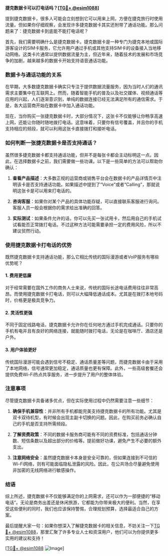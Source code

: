 **捷克数据卡可以打电话吗？[[TG💪+ @esim1088](https://t.me/s/esim1088)]**

提到捷克数据卡，很多人可能会立刻想到它可以用来上网，方便在捷克旅行时使用流量。但如果你仔细观察，会发现许多捷克数据卡其实还附带了通话功能。那么问题来了：捷克数据卡到底能不能打电话呢？

首先，我们需要明确什么是捷克数据卡。捷克数据卡是一种专门为捷克本地或国际游客设计的SIM卡服务，它允许用户通过手机或其他支持SIM卡的设备接入当地移动网络。这类卡片通常以提供数据流量为主，但近年来，随着技术的发展和市场竞争的加剧，越来越多的数据卡开始支持语音通话功能。

### 数据卡与通话功能的关系

在早期，大多数捷克数据卡确实只专注于提供数据流量服务，因为当时人们的通讯需求主要集中在互联网上。然而，随着智能手机的普及以及社交媒体、视频通话等应用的兴起，人们逐渐意识到，单纯的数据连接已经无法满足所有的通信需求。于是，各大运营商开始在数据卡中加入通话功能。

现在，当你购买一张捷克数据卡时，大部分情况下，这张卡不仅能够让你畅享高速上网，还能让你随时随地拨打电话。这意味着，只要你有信号覆盖，并且你的手机支持相应的频段，就可以利用这张卡直接拨打和接听电话。

### 如何判断一张捷克数据卡是否支持通话？

虽然很多捷克数据卡都支持通话功能，但并不是每张卡都会主动标明这一点。因此，在选择数据卡之前，我们需要做一些功课。以下是一些简单的方法可以帮助你确认：

1. **查看产品描述**：大多数正规的运营商或销售平台会在数据卡的产品详情页中注明该卡是否支持通话功能。如果描述中提到了“Voice”或者“Calling”，那就说明这张卡是可以用来打电话的。

2. **咨询客服**：如果你对某个产品的具体功能存疑，可以直接联系客服进行询问。客服人员一般会根据你的需求给出准确的回答。

3. **实际测试**：如果条件允许的话，你可以先买一张试用卡，然后用自己的手机试试看能否正常拨打电话。不过这种方法可能需要承担一定的费用风险，所以不建议贸然行动。

### 使用捷克数据卡打电话的优势

既然捷克数据卡支持通话功能，那么它相比传统的国际漫游或者VoIP服务有哪些优势呢？

#### 1. 费用更低廉
对于经常需要在国外工作的商务人士来说，传统的国际长途电话费用往往非常高昂。而使用捷克数据卡打电话，则可以大幅降低通话成本。尤其是在拨打本地号码时，价格更是极具竞争力。

#### 2. 灵活性更强
不同于固定线路电话，捷克数据卡允许你在任何地方通过手机完成通话。只要你的手机有电并且有良好的网络连接，就能随时拨打电话，无论是在咖啡厅、酒店还是户外。

#### 3. 用户体验更好
传统国际漫游可能会遇到信号不稳定、通话质量差等问题，而捷克数据卡由于采用了本地网络，信号通常更加稳定，通话质量也更有保障。此外，一些高级套餐还会提供免费Wi-Fi热点共享服务，进一步提升了用户的整体体验。

### 注意事项

尽管捷克数据卡具备诸多优点，但在实际使用过程中仍然需要注意一些细节：

1. **确保手机兼容性**：并非所有手机都能完美支持捷克数据卡的所有功能。尤其是双卡双待机型，有时候会出现主副卡切换的问题。因此，在购买前务必确认自己的手机是否支持所需频段。

2. **了解资费政策**：不同的数据卡服务商可能有不同的资费标准，包括通话分钟数、短信条数以及超出部分的价格等。提前做好功课，避免产生不必要的额外支出。

3. **注意网络安全**：虽然捷克数据卡本身是安全可靠的，但如果连接到不可信的Wi-Fi网络，则有可能面临隐私泄露的风险。因此，在公共场合尽量避免使用非加密的无线网络进行敏感操作。

### 结语

综上所述，捷克数据卡不仅能够满足你的上网需求，还可以作为一部便捷的“移动电话”。无论是商务出差还是休闲旅游，它都能为你带来极大的便利。当然，在享受这些便利的同时，我们也应该保持警惕，合理规划预算，选择最适合自己的方案。

最后提醒大家一句：如果你想深入了解捷克数据卡的相关信息，不妨关注一下[TG💪+ @esim1088](https://t.me/s/esim1088)，那里汇聚了许多专业人士和资深用户，他们可以为你提供更多实用的建议和支持！

[[TG💪+ @esim1088](https://t.me/s/esim1088) ![Image](https://i.postimg.cc/4NQfJmqS/Snipaste-2025-05-13-00-14-12.png)]
